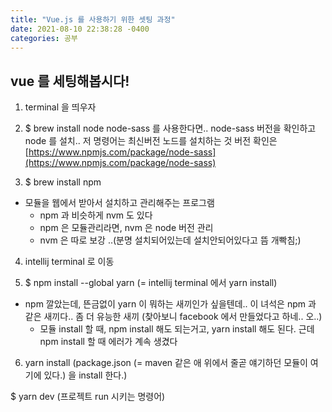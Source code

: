 ```yaml
---
title: "Vue.js 를 사용하기 위한 셋팅 과정"     
date: 2021-08-10 22:38:28 -0400
categories: 공부
---
```

## vue 를 세팅해봅시다!

1. terminal 을 띄우자

2. $ brew install node
   node-sass 를 사용한다면.. node-sass 버전을 확인하고 node 를 설치.. 저 명령어는 최신버전 노드를
설치하는 것 버전 확인은  [https://www.npmjs.com/package/node-sass](https://www.npmjs.com/package/node-sass)
   

3. $ brew install npm
- 모듈을 웹에서 받아서 설치하고 관리해주는 프로그램
    - npm 과 비슷하게 nvm 도 있다
    - npm 은 모듈관리라면, nvm 은 node 버전 관리
    - nvm 은 따로 보강 ..(분명 설치되어있는데 설치안되어있다고 뜸 개빡침;) 

4. intellij terminal 로 이동

5. $ npm install --global yarn (= intellij terminal 에서 yarn install)
- npm 깔았는데, 뜬금없이 yarn 이 뭐하는 새끼인가 싶을텐데.. 이 녀석은 npm 과 같은 새끼다.. 좀 더 유능한 새끼 (찾아보니 facebook 에서 만들었다고 하네.. 오..)
    - 모듈 install 할 때, npm install 해도 되는거고, yarn install 해도 된다. 근데 npm install 할 때 에러가 계속 생겼다 

6. yarn install (package.json (= maven 같은 애 위에서 줄곧 얘기하던 모듈이 여기에 있다.) 을 install 한다.)

$ yarn dev (프로젝트 run 시키는 명령어)
